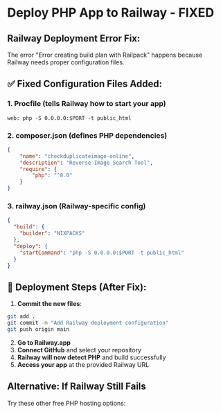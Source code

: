 # Deploy PHP App to Railway - FIXED

## Railway Deployment Error Fix:

The error "Error creating build plan with Railpack" happens because Railway needs proper configuration files.

## ✅ Fixed Configuration Files Added:

### 1. Procfile (tells Railway how to start your app)
```
web: php -S 0.0.0.0:$PORT -t public_html
```

### 2. composer.json (defines PHP dependencies)
```json
{
    "name": "checkduplicateimage-online",
    "description": "Reverse Image Search Tool", 
    "require": {
        "php": "^8.0"
    }
}
```

### 3. railway.json (Railway-specific config)
```json
{
  "build": {
    "builder": "NIXPACKS"
  },
  "deploy": {
    "startCommand": "php -S 0.0.0.0:$PORT -t public_html"
  }
}
```

## 🚀 Deployment Steps (After Fix):

1. **Commit the new files**:
```bash
git add .
git commit -m "Add Railway deployment configuration"
git push origin main
```

2. **Go to Railway.app**
3. **Connect GitHub** and select your repository  
4. **Railway will now detect PHP** and build successfully
5. **Access your app** at the provided Railway URL

## Alternative: If Railway Still Fails

Try these other free PHP hosting options: